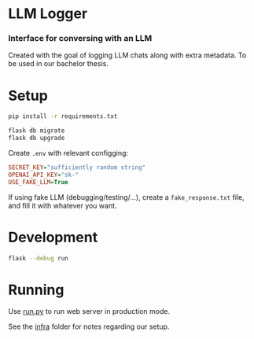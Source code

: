 # LLM Logger
### Interface for conversing with an LLM
Created with the goal of logging LLM chats along with extra metadata. To be used in our bachelor thesis.

# Setup
```bash
pip install -r requirements.txt

flask db migrate
flask db upgrade
```

Create `.env` with relevant configging:
```ini
SECRET_KEY="sufficiently random string"
OPENAI_API_KEY="sk-"
USE_FAKE_LLM=True
```
If using fake LLM (debugging/testing/...), create a `fake_response.txt` file, and fill it with whatever you want.


# Development
```bash
flask --debug run
```


# Running
Use [run.py](./run.py) to run web server in production mode.

See the [infra](./infra/README.md) folder for notes regarding our setup.